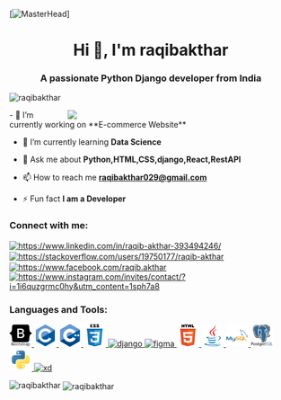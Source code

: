 [![MasterHead](https://blog-c7ff.kxcdn.com/blog/wp-content/uploads/2016/10/python_print_hello.gif)]
<h1 align="center">Hi 👋, I'm raqibakthar</h1>
<h3 align="center">A passionate Python Django developer from India</h3>

<p align="left"> <img src="https://komarev.com/ghpvc/?username=raqibakthar&label=Profile%20views&color=0e75b6&style=flat" alt="raqibakthar" /> </p>
<img align="right" width="400" src="https://cdn.dribbble.com/users/926537/screenshots/4502924/python-2.gif">
- 🔭 I’m currently working on **E-commerce Website**

- 🌱 I’m currently learning **Data Science**

- 💬 Ask me about **Python,HTML,CSS,django,React,RestAPI**

- 📫 How to reach me **raqibakthar029@gmail.com**

- ⚡ Fun fact **I am a Developer**

<h3 align="left">Connect with me:</h3>
<p align="left">
<a href="https://linkedin.com/in/https://www.linkedin.com/in/raqib-akthar-393494246/" target="blank"><img align="center" src="https://raw.githubusercontent.com/rahuldkjain/github-profile-readme-generator/master/src/images/icons/Social/linked-in-alt.svg" alt="https://www.linkedin.com/in/raqib-akthar-393494246/" height="30" width="40" /></a>
<a href="https://stackoverflow.com/users/https://stackoverflow.com/users/19750177/raqib-akthar" target="blank"><img align="center" src="https://raw.githubusercontent.com/rahuldkjain/github-profile-readme-generator/master/src/images/icons/Social/stack-overflow.svg" alt="https://stackoverflow.com/users/19750177/raqib-akthar" height="30" width="40" /></a>
<a href="https://fb.com/https://www.facebook.com/raqib.akthar" target="blank"><img align="center" src="https://raw.githubusercontent.com/rahuldkjain/github-profile-readme-generator/master/src/images/icons/Social/facebook.svg" alt="https://www.facebook.com/raqib.akthar" height="30" width="40" /></a>
<a href="https://instagram.com/https://www.instagram.com/invites/contact/?i=1i6quzgrmc0hy&utm_content=1sph7a8" target="blank"><img align="center" src="https://raw.githubusercontent.com/rahuldkjain/github-profile-readme-generator/master/src/images/icons/Social/instagram.svg" alt="https://www.instagram.com/invites/contact/?i=1i6quzgrmc0hy&utm_content=1sph7a8" height="30" width="40" /></a>
</p>

<h3 align="left">Languages and Tools:</h3>
<p align="left"> <a href="https://getbootstrap.com" target="_blank" rel="noreferrer"> <img src="https://raw.githubusercontent.com/devicons/devicon/master/icons/bootstrap/bootstrap-plain-wordmark.svg" alt="bootstrap" width="40" height="40"/> </a> <a href="https://www.cprogramming.com/" target="_blank" rel="noreferrer"> <img src="https://raw.githubusercontent.com/devicons/devicon/master/icons/c/c-original.svg" alt="c" width="40" height="40"/> </a> <a href="https://www.w3schools.com/cpp/" target="_blank" rel="noreferrer"> <img src="https://raw.githubusercontent.com/devicons/devicon/master/icons/cplusplus/cplusplus-original.svg" alt="cplusplus" width="40" height="40"/> </a> <a href="https://www.w3schools.com/css/" target="_blank" rel="noreferrer"> <img src="https://raw.githubusercontent.com/devicons/devicon/master/icons/css3/css3-original-wordmark.svg" alt="css3" width="40" height="40"/> </a> <a href="https://www.djangoproject.com/" target="_blank" rel="noreferrer"> <img src="https://cdn.worldvectorlogo.com/logos/django.svg" alt="django" width="40" height="40"/> </a> <a href="https://www.figma.com/" target="_blank" rel="noreferrer"> <img src="https://www.vectorlogo.zone/logos/figma/figma-icon.svg" alt="figma" width="40" height="40"/> </a> <a href="https://www.w3.org/html/" target="_blank" rel="noreferrer"> <img src="https://raw.githubusercontent.com/devicons/devicon/master/icons/html5/html5-original-wordmark.svg" alt="html5" width="40" height="40"/> </a> <a href="https://www.java.com" target="_blank" rel="noreferrer"> <img src="https://raw.githubusercontent.com/devicons/devicon/master/icons/java/java-original.svg" alt="java" width="40" height="40"/> </a> <a href="https://www.mysql.com/" target="_blank" rel="noreferrer"> <img src="https://raw.githubusercontent.com/devicons/devicon/master/icons/mysql/mysql-original-wordmark.svg" alt="mysql" width="40" height="40"/> </a> <a href="https://www.postgresql.org" target="_blank" rel="noreferrer"> <img src="https://raw.githubusercontent.com/devicons/devicon/master/icons/postgresql/postgresql-original-wordmark.svg" alt="postgresql" width="40" height="40"/> </a> <a href="https://www.python.org" target="_blank" rel="noreferrer"> <img src="https://raw.githubusercontent.com/devicons/devicon/master/icons/python/python-original.svg" alt="python" width="40" height="40"/> </a> <a href="https://www.adobe.com/products/xd.html" target="_blank" rel="noreferrer"> <img src="https://cdn.worldvectorlogo.com/logos/adobe-xd.svg" alt="xd" width="40" height="40"/> </a> </p>

<p><img align="left" src="https://github-readme-stats.vercel.app/api/top-langs?username=raqibakthar&show_icons=true&locale=en&layout=compact" alt="raqibakthar" /></p>

<p>&nbsp;<img align="center" src="https://github-readme-stats.vercel.app/api?username=raqibakthar&show_icons=true&locale=en" alt="raqibakthar" /></p>
